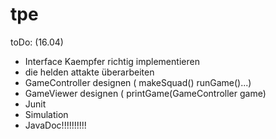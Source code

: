 tpe
===
toDo: (16.04)

- Interface Kaempfer richtig implementieren
- die helden attakte überarbeiten
- GameController designen ( makeSquad() runGame()...)
- GameViewer designen ( printGame(GameController game)
- Junit
- Simulation
- JavaDoc!!!!!!!!!!
